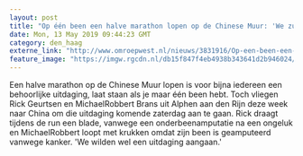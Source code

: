 ```yaml
---
layout: post
title: "Op één been een halve marathon lopen op de Chinese Muur: 'We zullen het zwaar krijgen'"
date: Mon, 13 May 2019 09:44:23 GMT
category: den_haag
externe_link: "http://www.omroepwest.nl/nieuws/3831916/Op-een-been-een-halve-marathon-lopen-op-de-Chinese-Muur-We-zullen-het-zwaar-krijgen"
feature_image: "https://imgw.rgcdn.nl/db15f847f4eb4938b343641d2b946024/opener/3831924.jpg"
---
```


Een halve marathon op de Chinese Muur lopen is voor bijna iedereen een behoorlijke uitdaging, laat staan als je maar één been hebt. Toch vliegen Rick Geurtsen en MichaelRobbert Brans uit Alphen aan den Rijn deze week naar China om die uitdaging komende zaterdag aan te gaan. Rick draagt tijdens de run een blade, vanwege een onderbeenamputatie na een ongeluk en MichaelRobbert loopt met krukken omdat zijn been is geamputeerd vanwege kanker. 'We wilden wel een uitdaging aangaan.'
